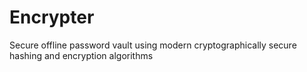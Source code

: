 # Encrypter
Secure offline password vault using modern cryptographically secure hashing and encryption algorithms
